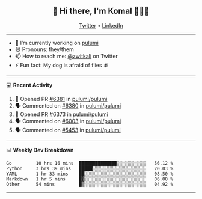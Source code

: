 <h2 align="center"> 👋 Hi there, I'm Komal 🧑🏾‍💻 </h2>
<p align="center">
    <a href="https://twitter.com/zwitkali">Twitter</a> •
    <a href="https://www.linkedin.com/in/komal-ali/">LinkedIn</a>
</p>

--------

- 🔭 I’m currently working on [pulumi](https://github.com/pulumi/pulumi)
- 😄 Pronouns: they/them
- 📫 How to reach me: [@zwitkali](https://twitter.com/zwitkali) on Twitter
- ⚡ Fun fact: My dog is afraid of flies 🪰

--------
💻 **Recent Activity**

<!--START_SECTION:activity-->
1. 💪 Opened PR [#6381](https://github.com/pulumi/pulumi/pull/6381) in [pulumi/pulumi](https://github.com/pulumi/pulumi)
2. 🗣 Commented on [#6380](https://github.com/pulumi/pulumi/issues/6380) in [pulumi/pulumi](https://github.com/pulumi/pulumi)
3. 💪 Opened PR [#6373](https://github.com/pulumi/pulumi/pull/6373) in [pulumi/pulumi](https://github.com/pulumi/pulumi)
4. 🗣 Commented on [#6003](https://github.com/pulumi/pulumi/issues/6003) in [pulumi/pulumi](https://github.com/pulumi/pulumi)
5. 🗣 Commented on [#5453](https://github.com/pulumi/pulumi/issues/5453) in [pulumi/pulumi](https://github.com/pulumi/pulumi)
<!--END_SECTION:activity-->

--------

📊 **Weekly Dev Breakdown**
<!--START_SECTION:waka-->
```text
Go         10 hrs 16 mins  ██████████████░░░░░░░░░░░   56.12 % 
Python     3 hrs 39 mins   █████░░░░░░░░░░░░░░░░░░░░   20.03 % 
YAML       1 hr 33 mins    ██░░░░░░░░░░░░░░░░░░░░░░░   08.50 % 
Markdown   1 hr 5 mins     █▓░░░░░░░░░░░░░░░░░░░░░░░   06.00 % 
Other      54 mins         █▒░░░░░░░░░░░░░░░░░░░░░░░   04.92 % 
```
<!--END_SECTION:waka-->

--------